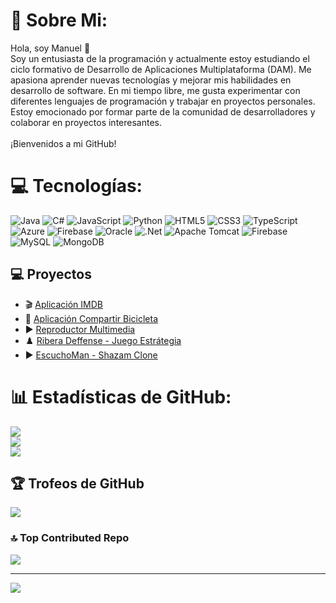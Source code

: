 # 💫 Sobre Mi:
Hola, soy Manuel 👋<br>Soy un entusiasta de la programación y actualmente estoy estudiando el ciclo formativo de Desarrollo de Aplicaciones Multiplataforma (DAM). Me apasiona aprender nuevas tecnologías y mejorar mis habilidades en desarrollo de software. En mi tiempo libre, me gusta experimentar con diferentes lenguajes de programación y trabajar en proyectos personales. Estoy emocionado por formar parte de la comunidad de desarrolladores y colaborar en proyectos interesantes.<br><br>¡Bienvenidos a mi GitHub!


# 💻 Tecnologías:
![Java](https://img.shields.io/badge/java-%23ED8B00.svg?style=for-the-badge&logo=openjdk&logoColor=white) ![C#](https://img.shields.io/badge/c%23-%23239120.svg?style=for-the-badge&logo=csharp&logoColor=white) ![JavaScript](https://img.shields.io/badge/javascript-%23323330.svg?style=for-the-badge&logo=javascript&logoColor=%23F7DF1E) ![Python](https://img.shields.io/badge/python-3670A0?style=for-the-badge&logo=python&logoColor=ffdd54) ![HTML5](https://img.shields.io/badge/html5-%23E34F26.svg?style=for-the-badge&logo=html5&logoColor=white) ![CSS3](https://img.shields.io/badge/css3-%231572B6.svg?style=for-the-badge&logo=css3&logoColor=white) ![TypeScript](https://img.shields.io/badge/typescript-%23007ACC.svg?style=for-the-badge&logo=typescript&logoColor=white) ![Azure](https://img.shields.io/badge/azure-%230072C6.svg?style=for-the-badge&logo=microsoftazure&logoColor=white) ![Firebase](https://img.shields.io/badge/firebase-%23039BE5.svg?style=for-the-badge&logo=firebase) ![Oracle](https://img.shields.io/badge/Oracle-F80000?style=for-the-badge&logo=oracle&logoColor=white) ![.Net](https://img.shields.io/badge/.NET-5C2D91?style=for-the-badge&logo=.net&logoColor=white) ![Apache Tomcat](https://img.shields.io/badge/apache%20tomcat-%23F8DC75.svg?style=for-the-badge&logo=apache-tomcat&logoColor=black) ![Firebase](https://img.shields.io/badge/firebase-a08021?style=for-the-badge&logo=firebase&logoColor=ffcd34) ![MySQL](https://img.shields.io/badge/mysql-4479A1.svg?style=for-the-badge&logo=mysql&logoColor=white) ![MongoDB](https://img.shields.io/badge/MongoDB-%234ea94b.svg?style=for-the-badge&logo=mongodb&logoColor=white)
## 💻 Proyectos  

- 🎬 [Aplicación IMDB](https://github.com/manueeeeeeo/Engenios_ManuelIMDbApp_V2.0)  
- 🚴 [Aplicación Compartir Bicicleta](https://github.com/manueeeeeeo/SHARED_MY_BIKE)
- ▶️ [Reproductor Multimedia](https://github.com/manueeeeeeo/TAREA_MULTIMEDIA)
- ♟️ [Ribera Deffense - Juego Estrátegia](https://github.com/manueeeeeeo/RIBERA-DEFFENSE.git)
- ▶️ [EscuchoMan - Shazam Clone](https://github.com/manueeeeeeo/ESCUCHOMAN-Shazam-Clone.git)

# 📊 Estadísticas de GitHub:
![](https://github-readme-stats.vercel.app/api?username=manueeeeeeo&theme=codeSTACKr&hide_border=false&include_all_commits=false&count_private=true)<br/>
![](https://github-readme-streak-stats.herokuapp.com/?user=manueeeeeeo&theme=codeSTACKr&hide_border=false)<br/>
![](https://github-readme-stats.vercel.app/api/top-langs/?username=manueeeeeeo&theme=codeSTACKr&hide_border=false&include_all_commits=false&count_private=true&layout=compact)

## 🏆 Trofeos de GitHub
![](https://github-profile-trophy.vercel.app/?username=manueeeeeeo&theme=codeSTACKr&no-frame=false&no-bg=true&margin-w=4)

### 🔝 Top Contributed Repo
![](https://github-contributor-stats.vercel.app/api?username=manueeeeeeo&limit=5&theme=codeSTACKr&combine_all_yearly_contributions=true)

---
[![](https://visitcount.itsvg.in/api?id=manueeeeeeo&icon=0&color=8)](https://visitcount.itsvg.in)

<!-- Proudly created with GPRM ( https://gprm.itsvg.in ) -->
